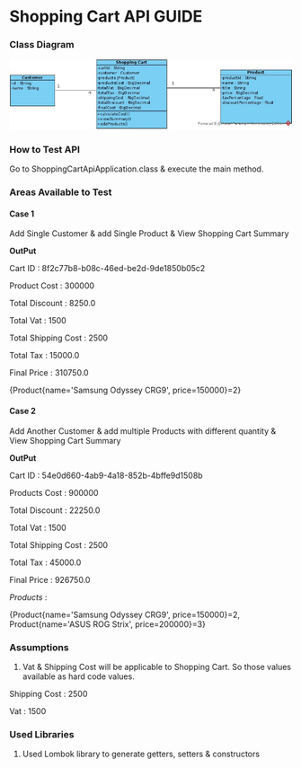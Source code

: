 # Shopping Cart API GUIDE

### Class Diagram

![alt text](https://github.com/sajith4u/shopping-cart-api/blob/master/diagrams/class_diagram.jpg)

### How to Test API

Go to ShoppingCartApiApplication.class & execute the main method.

### Areas Available to Test

#### Case 1

Add Single Customer & add Single Product & View Shopping Cart  Summary

**OutPut**

Cart ID : 8f2c77b8-b08c-46ed-be2d-9de1850b05c2 

Product Cost : 300000

Total Discount : 8250.0

Total Vat : 1500

Total Shipping Cost : 2500

Total Tax : 15000.0

Final Price : 310750.0

{Product{name='Samsung Odyssey CRG9', price=150000}=2}



#### Case 2

Add Another Customer & add multiple Products with different quantity & View Shopping Cart  Summary

**OutPut**

Cart ID : 54e0d660-4ab9-4a18-852b-4bffe9d1508b 

Products Cost : 900000

Total Discount : 22250.0

Total Vat : 1500

Total Shipping Cost : 2500

Total Tax : 45000.0

Final Price : 926750.0

_Products_ :

{Product{name='Samsung Odyssey CRG9', price=150000}=2, Product{name='ASUS ROG Strix', price=200000}=3}



### Assumptions

1. Vat & Shipping Cost will be applicable to Shopping Cart. So those values available as hard code values.

Shipping Cost : 2500

Vat : 1500 

### Used Libraries 

1. Used Lombok library to generate getters, setters & constructors 



